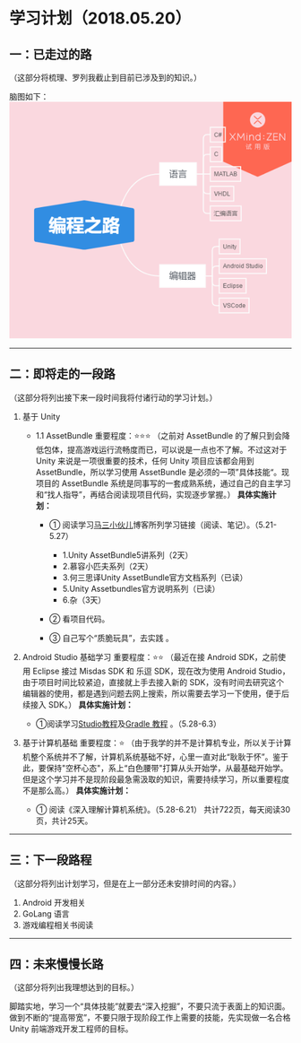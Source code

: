 # 学习计划（2018.05.20）
## 一：已走过的路
（这部分将梳理、罗列我截止到目前已涉及到的知识。）  

脑图如下：
![](编程之路.png)  

---
## 二：即将走的一段路
（这部分将列出接下来一段时间我将付诸行动的学习计划。）  

1. 基于 Unity
    * 1.1 AssetBundle
重要程度：⭐⭐⭐
（之前对 AssetBundle 的了解只到会降低包体，提高游戏运行流畅度而已，可以说是一点也不了解。不过这对于 Unity 来说是一项很重要的技术，任何 Unity 项目应该都会用到 AssetBundle，所以学习使用 AssetBundle 是必须的一项”具体技能“。现项目的 AssetBundle 系统是同事写的一套成熟系统，通过自己的自主学习和“找人指导”，再结合阅读现项目代码，实现逐步掌握。）
**具体实施计划：**
        * ① 阅读学习[马三小伙儿](http://www.cnblogs.com/msxh/p/8506274.html)博客所列学习链接（阅读、笔记）。（5.21-5.27）
            * 1.Unity AssetBundle5讲系列（2天）
            * 2.慕容小匹夫系列（2天）
            * 3.何三思译Unity AssetBundle官方文档系列（已读）
            * 5.Unity Assetbundles官方说明系列（已读）
            * 6.杂（3天）  

        * ② 看项目代码。
        * ③ 自己写个“质脆玩具”，去实践  。
2. Android Studio 基础学习
重要程度：⭐⭐
（最近在接 Android SDK，之前使用 Eclipse 接过 Misdas SDK 和 乐逗 SDK，现在改为使用 Android Studio，由于项目时间比较紧迫，直接就上手去接入新的 SDK，没有时间去研究这个编辑器的使用，都是遇到问题去网上搜索，所以需要去学习一下使用，便于后续接入 SDK。）
**具体实施计划：**
    * ①阅读学习[Studio教程](http://ask.android-studio.org/?/explore/category-studio)及[Gradle 教程](http://ask.android-studio.org/?/explore/category-gradle)  。（5.28-6.3）  

3. 基于计算机基础
重要程度：⭐
（由于我学的并不是计算机专业，所以关于计算机整个系统并不了解，计算机系统基础不好，心里一直对此“耿耿于怀”。鉴于此，要保持"空杯心态"，系上“白色腰带"打算从头开始学，从最基础开始学。但是这个学习并不是现阶段最急需汲取的知识，需要持续学习，所以重要程度不是那么高。）
**具体实施计划：**
    * ① 阅读《深入理解计算机系统》。（5.28-6.21）
共计722页，每天阅读30页，共计25天。

---
## 三：下一段路程
（这部分将列出计划学习，但是在上一部分还未安排时间的内容。）
1. Android 开发相关
2. GoLang 语言
3. 游戏编程相关书阅读

---
## 四：未来慢慢长路
（这部分将列出我理想达到的目标。）  

脚踏实地，学习一个“具体技能”就要去“深入挖掘”，不要只流于表面上的知识面。做到不断的“提高带宽”，不要只限于现阶段工作上需要的技能，先实现做一名合格 Unity 前端游戏开发工程师的目标。
